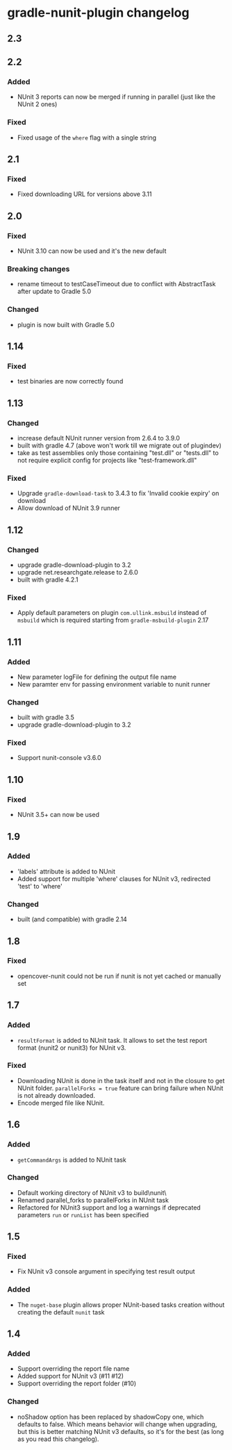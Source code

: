 # gradle-nunit-plugin changelog

## 2.3

## 2.2
### Added
* NUnit 3 reports can now be merged if running in parallel (just like the NUnit 2 ones)

### Fixed
* Fixed usage of the `where` flag with a single string

## 2.1
### Fixed
* Fixed downloading URL for versions above 3.11

## 2.0
### Fixed
* NUnit 3.10 can now be used and it's the new default

### Breaking changes
* rename timeout to testCaseTimeout due to conflict with AbstractTask after update to Gradle 5.0

### Changed
* plugin is now built with Gradle 5.0

## 1.14
### Fixed
* test binaries are now correctly found

## 1.13
### Changed
* increase default NUnit runner version from 2.6.4 to 3.9.0
* built with gradle 4.7 (above won't work till we migrate out of plugindev)
* take as test assemblies only those containing "test.dll" or "tests.dll"
to not require explicit config for projects like "test-framework.dll"

### Fixed
* Upgrade `gradle-download-task` to 3.4.3 to fix 'Invalid cookie expiry' on download
* Allow download of NUnit 3.9 runner

## 1.12
### Changed
* upgrade gradle-download-plugin to 3.2
* upgrade net.researchgate.release to 2.6.0
* built with gradle 4.2.1

### Fixed
* Apply default parameters on plugin `com.ullink.msbuild` instead of `msbuild`
which is required starting from `gradle-msbuild-plugin` 2.17

## 1.11
### Added
* New parameter logFile for defining the output file name
* New paramter env for passing environment variable to nunit runner

### Changed
* built with gradle 3.5
* upgrade gradle-download-plugin to 3.2

### Fixed
* Support nunit-console v3.6.0

## 1.10
### Fixed
* NUnit 3.5+ can now be used

## 1.9
### Added
* 'labels' attribute is added to NUnit
* Added support for multiple 'where' clauses for NUnit v3, redirected 'test' to 'where'

### Changed
* built (and compatible) with gradle 2.14

## 1.8
### Fixed
* opencover-nunit could not be run if nunit is not yet cached or manually set

## 1.7
### Added
* `resultFormat` is added to NUnit task. It allows to set the test report format (nunit2 or nunit3) for NUnit v3.

### Fixed
* Downloading NUnit is done in the task itself and not in the closure to get NUnit folder. `parallelForks = true` feature can bring failure when NUnit is not already downloaded.
* Encode merged file like NUnit.

## 1.6
### Added
* `getCommandArgs` is added to NUnit task

### Changed
* Default working directory of NUnit v3 to build\nunit\
* Renamed parallel_forks to parallelForks in NUnit task
* Refactored for NUnit3 support and log a warnings if deprecated parameters `run` or `runList` has been specified

## 1.5
### Fixed
* Fix NUnit v3 console argument in specifying test result output

### Added
* The `nuget-base` plugin allows proper NUnit-based tasks creation without creating the default `nunit` task

## 1.4
### Added
* Support overriding the report file name
* Added support for NUnit v3 (#11 #12)
* Support overriding the report folder (#10)

### Changed
* noShadow option has been replaced by shadowCopy one, which defaults to false. Which means behavior will change when upgrading, but this is better matching NUnit v3 defaults, so it's for the best (as long as you read this changelog).

